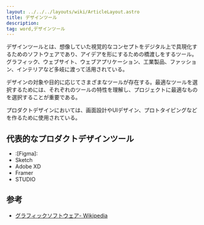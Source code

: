 ```yaml
---
layout: ../../../layouts/wiki/ArticleLayout.astro
title: デザインツール
description:
tag: word,デザインツール
---
```


デザインツールとは、想像していた視覚的なコンセプトをデジタル上で具現化するためのソフトウェアであり、アイデアを形にするための橋渡しをするツール。グラフィック、ウェブサイト、ウェブアプリケーション、工業製品、ファッション、インテリアなど多岐に渡って活用されている。

デザインの対象や目的に応じてさまざまなツールが存在する。最適なツールを選択するためには、それぞれのツールの特性を理解し、プロジェクトに最適なものを選択することが重要である。

プロダクトデザインにおいては、画面設計やUIデザイン、プロトタイピングなどを作るために使用されている。

## 代表的なプロダクトデザインツール
- :[Figma]:
- Sketch
- Adobe XD
- Framer
- STUDIO

## 参考
- [グラフィックソフトウェア- Wikipedia](https://ja.wikipedia.org/wiki/%E3%82%B0%E3%83%A9%E3%83%95%E3%82%A3%E3%83%83%E3%82%AF%E3%82%BD%E3%83%95%E3%83%88%E3%82%A6%E3%82%A7%E3%82%A2)


